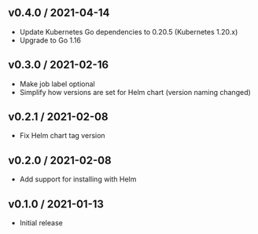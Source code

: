 ## v0.4.0 / 2021-04-14

* Update Kubernetes Go dependencies to 0.20.5 (Kubernetes 1.20.x)
* Upgrade to Go 1.16

## v0.3.0 / 2021-02-16

* Make job label optional
* Simplify how versions are set for Helm chart (version naming changed)

## v0.2.1 / 2021-02-08

* Fix Helm chart tag version

## v0.2.0 / 2021-02-08

* Add support for installing with Helm

## v0.1.0 / 2021-01-13

* Initial release
